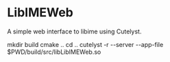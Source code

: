 LibIMEWeb
===========================
A simple web interface to libime using Cutelyst.

 mkdir build
 cmake ..
 cd ..
 cutelyst -r --server --app-file $PWD/build/src/libLibIMEWeb.so
